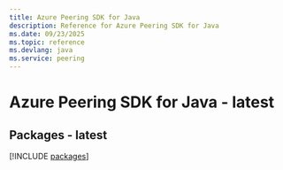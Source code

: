 ```yaml
---
title: Azure Peering SDK for Java
description: Reference for Azure Peering SDK for Java
ms.date: 09/23/2025
ms.topic: reference
ms.devlang: java
ms.service: peering
---
```

# Azure Peering SDK for Java - latest
## Packages - latest
[!INCLUDE [packages](peering-index.md)]